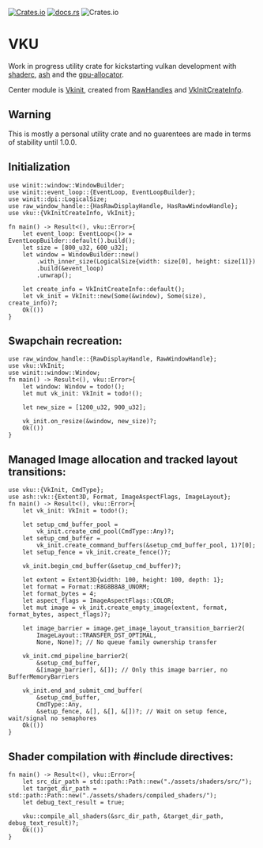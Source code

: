[<img alt="Crates.io" src="https://img.shields.io/crates/v/vku">](https://crates.io/crates/vku)
[<img alt="docs.rs" src="https://img.shields.io/docsrs/vku">](https://docs.rs/vku/latest/vku/)
<img alt="Crates.io" src="https://img.shields.io/crates/l/vku">

# VKU
Work in progress utility crate for kickstarting vulkan development with [shaderc](https://docs.rs/shaderc/), [ash](https://docs.rs/ash/) and the [gpu-allocator](https://docs.rs/gpu-allocator/).

Center module is [Vkinit](crate::init::VkInit), created from [RawHandles](https://docs.rs/raw-window-handle/) and [VkInitCreateInfo](crate::create_info::VkInitCreateInfo).

## Warning
This is mostly a personal utility crate and no guarentees are made in terms of stability until 1.0.0.

## Initialization
```rust,no_run
use winit::window::WindowBuilder;
use winit::event_loop::{EventLoop, EventLoopBuilder};
use winit::dpi::LogicalSize;
use raw_window_handle::{HasRawDisplayHandle, HasRawWindowHandle};
use vku::{VkInitCreateInfo, VkInit};

fn main() -> Result<(), vku::Error>{
    let event_loop: EventLoop<()> = EventLoopBuilder::default().build();
    let size = [800_u32, 600_u32];
    let window = WindowBuilder::new()
        .with_inner_size(LogicalSize{width: size[0], height: size[1]})
        .build(&event_loop)
        .unwrap();

    let create_info = VkInitCreateInfo::default();
    let vk_init = VkInit::new(Some(&window), Some(size), create_info)?;
    Ok(())
}
```

## Swapchain recreation:
```rust,no_run
use raw_window_handle::{RawDisplayHandle, RawWindowHandle};
use vku::VkInit;
use winit::window::Window;
fn main() -> Result<(), vku::Error>{
    let window: Window = todo!();
    let mut vk_init: VkInit = todo!();
    
    let new_size = [1200_u32, 900_u32];
    
    vk_init.on_resize(&window, new_size)?;
    Ok(())
}
```

 ## Managed Image allocation and tracked layout transitions:
```rust,no_run
use vku::{VkInit, CmdType};
use ash::vk::{Extent3D, Format, ImageAspectFlags, ImageLayout};
fn main() -> Result<(), vku::Error>{
    let vk_init: VkInit = todo!();
    
    let setup_cmd_buffer_pool =
        vk_init.create_cmd_pool(CmdType::Any)?;
    let setup_cmd_buffer =
        vk_init.create_command_buffers(&setup_cmd_buffer_pool, 1)?[0];
    let setup_fence = vk_init.create_fence()?;
    
    vk_init.begin_cmd_buffer(&setup_cmd_buffer)?;
    
    let extent = Extent3D{width: 100, height: 100, depth: 1};
    let format = Format::R8G8B8A8_UNORM;
    let format_bytes = 4;
    let aspect_flags = ImageAspectFlags::COLOR;
    let mut image = vk_init.create_empty_image(extent, format, format_bytes, aspect_flags)?;
    
    let image_barrier = image.get_image_layout_transition_barrier2(
        ImageLayout::TRANSFER_DST_OPTIMAL,
        None, None)?; // No queue family ownership transfer
    
    vk_init.cmd_pipeline_barrier2(
        &setup_cmd_buffer,
        &[image_barrier], &[]); // Only this image barrier, no BufferMemoryBarriers
    
    vk_init.end_and_submit_cmd_buffer(
        &setup_cmd_buffer,
        CmdType::Any,
        &setup_fence, &[], &[], &[])?; // Wait on setup fence, wait/signal no semaphores
    Ok(())
}
```

## Shader compilation with #include directives:
```rust,no_run
fn main() -> Result<(), vku::Error>{
    let src_dir_path = std::path::Path::new("./assets/shaders/src/");
    let target_dir_path = std::path::Path::new("./assets/shaders/compiled_shaders/");
    let debug_text_result = true;
    
    vku::compile_all_shaders(&src_dir_path, &target_dir_path, debug_text_result)?;
    Ok(())
}
```